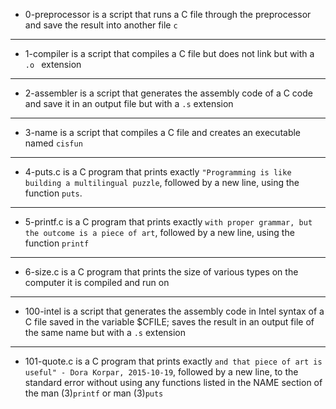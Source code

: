 * 0-preprocessor is a script that runs a C file through the preprocessor and save the result into another file ```c ```
--------------------------------------
* 1-compiler is a script that compiles a C file but does not link but with a ```.o ``` extension
------------------------------------
* 2-assembler is a script that generates the assembly code of a C code and save it in an output file but with a ```.s``` extension
-------------------------------------------------
* 3-name is a script that compiles a C file and creates an executable named ```cisfun```
-----------------------------------------------------------
* 4-puts.c is a C program that prints exactly ```"Programming is like building a multilingual puzzle```, followed by a new line, using the function ```puts```.
---------------------------------------------------------------
* 5-printf.c is a C program that prints exactly ```with proper grammar, but the outcome is a piece of art```, followed by a new line, using the function ```printf```
----------------------------------------------------------------
* 6-size.c is a C program that prints the size of various types on the computer it is compiled and run on
--------------------------------------------
* 100-intel is a script that generates the assembly code in Intel syntax of a C file saved in the variable $CFILE; saves the result in an output file of the same name but with a ```.s``` extension
--------------------------------------------------
* 101-quote.c is a C program that prints exactly ```and that piece of art is useful" - Dora Korpar, 2015-10-19```, followed by a new line, to the standard error without using any functions listed in the NAME section of the man (3)```printf``` or man (3)```puts```
